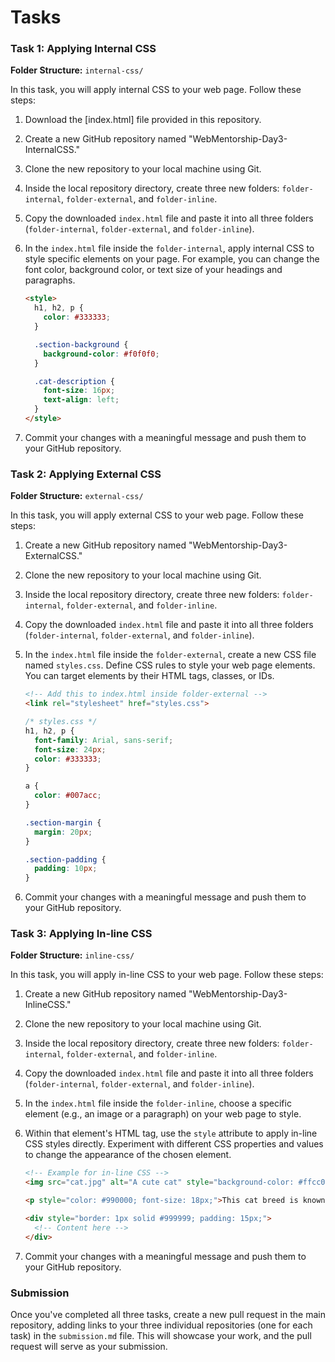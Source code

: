 # Tasks

### Task 1: Applying Internal CSS

**Folder Structure:** `internal-css/`

In this task, you will apply internal CSS to your web page. Follow these steps:

1. Download the [index.html] file provided in this repository.

2. Create a new GitHub repository named "WebMentorship-Day3-InternalCSS."

3. Clone the new repository to your local machine using Git.

4. Inside the local repository directory, create three new folders: `folder-internal`, `folder-external`, and `folder-inline`.

5. Copy the downloaded `index.html` file and paste it into all three folders (`folder-internal`, `folder-external`, and `folder-inline`).

6. In the `index.html` file inside the `folder-internal`, apply internal CSS to style specific elements on your page. For example, you can change the font color, background color, or text size of your headings and paragraphs.

   ```html
   <style>
     h1, h2, p {
       color: #333333;
     }

     .section-background {
       background-color: #f0f0f0;
     }

     .cat-description {
       font-size: 16px;
       text-align: left;
     }
   </style>
   ```

7. Commit your changes with a meaningful message and push them to your GitHub repository.

### Task 2: Applying External CSS

**Folder Structure:** `external-css/`

In this task, you will apply external CSS to your web page. Follow these steps:

1. Create a new GitHub repository named "WebMentorship-Day3-ExternalCSS."

2. Clone the new repository to your local machine using Git.

3. Inside the local repository directory, create three new folders: `folder-internal`, `folder-external`, and `folder-inline`.

4. Copy the downloaded `index.html` file and paste it into all three folders (`folder-internal`, `folder-external`, and `folder-inline`).

5. In the `index.html` file inside the `folder-external`, create a new CSS file named `styles.css`. Define CSS rules to style your web page elements. You can target elements by their HTML tags, classes, or IDs.

   ```html
   <!-- Add this to index.html inside folder-external -->
   <link rel="stylesheet" href="styles.css">
   ```

   ```css
   /* styles.css */
   h1, h2, p {
     font-family: Arial, sans-serif;
     font-size: 24px;
     color: #333333;
   }

   a {
     color: #007acc;
   }

   .section-margin {
     margin: 20px;
   }

   .section-padding {
     padding: 10px;
   }
   ```

6. Commit your changes with a meaningful message and push them to your GitHub repository.

### Task 3: Applying In-line CSS

**Folder Structure:** `inline-css/`

In this task, you will apply in-line CSS to your web page. Follow these steps:

1. Create a new GitHub repository named "WebMentorship-Day3-InlineCSS."

2. Clone the new repository to your local machine using Git.

3. Inside the local repository directory, create three new folders: `folder-internal`, `folder-external`, and `folder-inline`.

4. Copy the downloaded `index.html` file and paste it into all three folders (`folder-internal`, `folder-external`, and `folder-inline`).

5. In the `index.html` file inside the `folder-inline`, choose a specific element (e.g., an image or a paragraph) on your web page to style.

6. Within that element's HTML tag, use the `style` attribute to apply in-line CSS styles directly. Experiment with different CSS properties and values to change the appearance of the chosen element.

   ```html
   <!-- Example for in-line CSS -->
   <img src="cat.jpg" alt="A cute cat" style="background-color: #ffcc00;">

   <p style="color: #990000; font-size: 18px;">This cat breed is known for its playful nature.</p>

   <div style="border: 1px solid #999999; padding: 15px;">
     <!-- Content here -->
   </div>
   ```

7. Commit your changes with a meaningful message and push them to your GitHub repository.

### Submission

Once you've completed all three tasks, create a new pull request in the main repository, adding links to your three individual repositories (one for each task) in the `submission.md` file. This will showcase your work, and the pull request will serve as your submission.